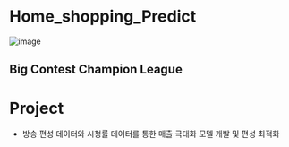 # Home_shopping_Predict
 
 ![image](https://user-images.githubusercontent.com/32046460/90633619-5260c480-e261-11ea-8613-a22419372e91.png)
 
## Big Contest Champion League

# Project
- 방송 편성 데이터와 시청률 데이터를 통한 매출 극대화 모델 개발 및 편성 최적화

